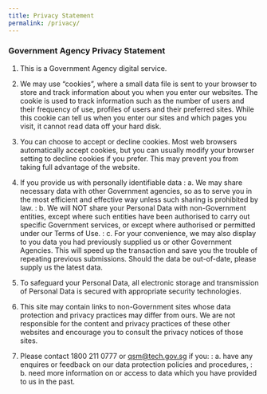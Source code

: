 ```yaml
---
title: Privacy Statement
permalink: /privacy/
---
```


### **Government Agency Privacy Statement**

1. This is a Government Agency digital service.

2. We may use “cookies”, where a small data file is sent to your browser to store and track information about you when you enter our websites. The cookie is used to track information such as the number of users and their frequency of use, profiles of users and their preferred sites. While this cookie can tell us when you enter our sites and which pages you visit, it cannot read data off your hard disk.

3. You can choose to accept or decline cookies. Most web browsers automatically accept cookies, but you can usually modify your browser setting to decline cookies if you prefer. This may prevent you from taking full advantage of the website.

4. If you provide us with personally identifiable data
: a. We may share necessary data with other Government agencies, so as to serve you in the most efficient and effective way unless such sharing is prohibited by law.
: b. We will NOT share your Personal Data with non-Government entities, except where such entities have been authorised to carry out specific Government services, or except where authorised or permitted under our Terms of Use.
: c. For your convenience, we may also display to you data you had previously supplied us or other Government Agencies. This will speed up the transaction and save you the trouble of repeating previous submissions. Should the data be out-of-date, please supply us the latest data.

5. To safeguard your Personal Data, all electronic storage and transmission of Personal Data is secured with appropriate security technologies.

6. This site may contain links to non-Government sites whose data protection and privacy practices may differ from ours. We are not responsible for the content and privacy practices of these other websites and encourage you to consult the privacy notices of those sites.

7. Please contact 1800 211 0777 or <qsm@tech.gov.sg> if you:
: a. have any enquires or feedback on our data protection policies and procedures,
: b. need more information on or access to data which you have provided to us in the past.
